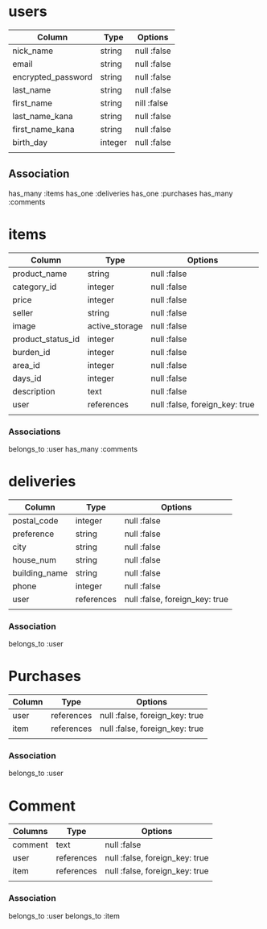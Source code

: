 # users
| Column             | Type    | Options     |
| ------------------ | ------- | ----------- |
| nick_name          | string  | null :false |
| email              | string  | null :false |
| encrypted_password | string  | null :false |
| last_name          | string  | null :false |
| first_name         | string  | nill :false |
| last_name_kana     | string  | null :false |
| first_name_kana    | string  | null :false |
| birth_day          | integer | null :false |
|                    |         |             |


## Association
has_many :items
has_one  :deliveries
has_one  :purchases
has_many :comments


# items
| Column            | Type           | Options                        |
| ----------------- | -------------- | ------------------------------ |
| product_name      | string         | null :false                    |
| category_id       | integer        | null :false                    |
| price             | integer        | null :false                    |
| seller            | string         | null :false                    |
| image             | active_storage | null :false                    |
| product_status_id | integer        | null :false                    |
| burden_id         | integer        | null :false                    |
| area_id           | integer        | null :false                    |
| days_id           | integer        | null :false                    |
| description       | text           | null :false                    |
| user              | references     | null :false, foreign_key: true |
|                   |                |                                |

### Associations
belongs_to :user
has_many   :comments


# deliveries
| Column        | Type       | Options                        |
| ------------- | ---------- | ------------------------------ |
| postal_code   | integer    | null :false                    |
| preference    | string     | null :false                    |
| city          | string     | null :false                    |
| house_num     | string     | null :false                    |
| building_name | string     | null :false                    |
| phone         | integer    | null :false                    |
| user          | references | null :false, foreign_key: true |
|               |            |                                |

### Association
belongs_to :user


# Purchases
| Column | Type       | Options                        |
| ------ | ---------- | ------------------------------ |
| user   | references | null :false, foreign_key: true |
| item   | references | null :false, foreign_key: true |
|        |            |                                |

### Association
belongs_to :user


# Comment
| Columns | Type       | Options                        |
| ------- | ---------- | ------------------------------ |
| comment | text       | null :false                    |
| user    | references | null :false, foreign_key: true |
| item    | references | null :false, foreign_key: true |
|         |            |                                |

### Association
belongs_to :user
belongs_to :item